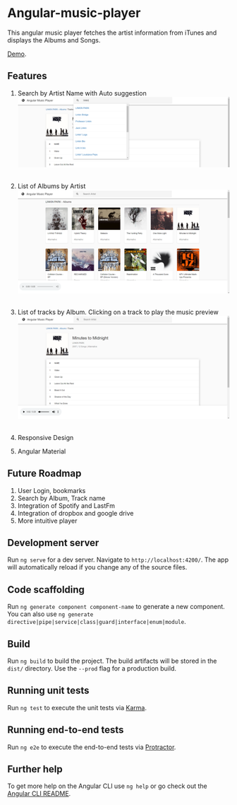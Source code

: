 # Angular-music-player
This angular music player fetches the artist information from iTunes and displays the Albums and Songs.

<a href="https://angular-music-player.web.app/#/183313439/Ed%20Sheeran" target="_blank">Demo</a>.



## Features
1. Search by Artist Name with Auto suggestion
![img1](docs/0.PNG?raw=true "Title")
<br /><br />

2. List of Albums by Artist
![img1](docs/1.PNG?raw=true "Title")
<br /><br />

3. List of tracks by Album. Clicking on a track to play the music preview
![img1](docs/2.PNG?raw=true "Title")
<br /><br />

4. Responsive Design
4. Angular Material

## Future Roadmap
1. User Login, bookmarks
2. Search by Album, Track name
3. Integration of Spotify and LastFm
4. Integration of dropbox and google drive
4. More intuitive player 




## Development server

Run `ng serve` for a dev server. Navigate to `http://localhost:4200/`. The app will automatically reload if you change any of the source files.

## Code scaffolding

Run `ng generate component component-name` to generate a new component. You can also use `ng generate directive|pipe|service|class|guard|interface|enum|module`.

## Build

Run `ng build` to build the project. The build artifacts will be stored in the `dist/` directory. Use the `--prod` flag for a production build.

## Running unit tests

Run `ng test` to execute the unit tests via [Karma](https://karma-runner.github.io).

## Running end-to-end tests

Run `ng e2e` to execute the end-to-end tests via [Protractor](http://www.protractortest.org/).

## Further help

To get more help on the Angular CLI use `ng help` or go check out the [Angular CLI README](https://github.com/angular/angular-cli/blob/master/README.md).
